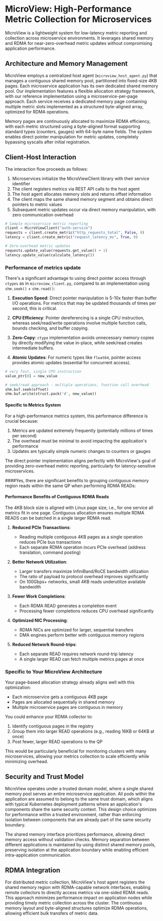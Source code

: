 # MicroView: High-Performance Metric Collection for Microservices

MicroView is a lightweight system for low-latency metric reporting and collection across microservice environments. It leverages shared memory and RDMA for near-zero-overhead metric updates without compromising application performance.

## Architecture and Memory Management

MicroView employs a centralized host agent (`microview_host_agent.py`) that manages a contiguous shared memory pool, partitioned into fixed-size 4KB pages. Each microservice application has its own dedicated shared memory pool. Our implementation features a flexible allocation strategy framework, with our reference implementation using a microservice-per-page approach. Each service receives a dedicated memory page containing multiple metric slots implemented as a structured byte-aligned array, optimized for RDMA operations.

Memory pages are continuously allocated to maximize RDMA efficiency, with each metric structured using a byte-aligned format supporting standard types (counters, gauges) with 64-byte name fields. The system enables direct pointer manipulation for metric updates, completely bypassing syscalls after initial registration.

## Client-Host Interaction

The interaction flow proceeds as follows:
1. Microservices initialize the MicroViewClient library with their service identifier
2. The client registers metrics via REST API calls to the host agent
3. The host agent allocates memory slots and returns offset information
4. The client maps the same shared memory segment and obtains direct pointers to metric values
5. Subsequent metric updates occur via direct memory manipulation, with zero communication overhead

```python
# Sample microservice metric reporting
client = MicroViewClient("auth-service")
requests = client.create_metric("http_requests_total", False, 0)
latency = client.create_metric("request_latency_ms", True, 0)

# Zero-overhead metric updates
requests.update_value(requests.get_value() + 1)
latency.update_value(calculate_latency())
```

### Performance of metrics update

There's a significant advantage to using direct pointer access through `ctypes` as in `microview_client.py`, compared to an implementation using `shm.seek()` + `shm.read()`:

1. **Execution Speed**: Direct pointer manipulation is 5-10x faster than buffer I/O operations. For metrics that may be updated thousands of times per second, this is critical.

2. **CPU Efficiency**: Pointer dereferencing is a single CPU instruction, whereas seek/read/write operations involve multiple function calls, bounds checking, and buffer copying.

3. **Zero-Copy**: `ctype` implementation avoids unnecessary memory copies by directly modifying the value in-place, while seek/read creates intermediate buffers.

4. **Atomic Updates**: For numeric types like `float64`, pointer access provides atomic updates (essential for concurrent access).

```python
# very fast, single CPU instruction
value_ptr[0] = new_value

# seek/read approach - multiple operations, function call overhead
shm.buf.seek(offset)
shm.buf.write(struct.pack('d', new_value))
```

#### Specific to Metrics System

For a high-performance metrics system, this performance difference is crucial because:

1. Metrics are updated extremely frequently (potentially millions of times per second)
2. The overhead must be minimal to avoid impacting the application's performance
3. Updates are typically simple numeric changes to counters or gauges

The direct pointer implementation aligns perfectly with MicroView's goal of providing zero-overhead metric reporting, particularly for latency-sensitive microservices.

####Yes, there are significant benefits to grouping contiguous memory region reads within the same QP when performing RDMA READs:

#### Performance Benefits of Contiguous RDMA Reads

The 4KB block size is aligned with Linux page size, i.e., for one service all metrics fit in one page. Contiguous allocation ensures multiple RDMA READS can be batched in a single larger RDMA read.

1. **Reduced PCIe Transactions**: 
   - Reading multiple contiguous 4KB pages as a single operation reduces PCIe bus transactions
   - Each separate RDMA operation incurs PCIe overhead (address translation, command posting)

2. **Better Network Utilization**:
   - Larger transfers maximize InfiniBand/RoCE bandwidth utilization
   - The ratio of payload to protocol overhead improves significantly
   - On 100Gbps+ networks, small 4KB reads underutilize available bandwidth

3. **Fewer Work Completions**:
   - Each RDMA READ generates a completion event
   - Processing fewer completions reduces CPU overhead significantly

4. **Optimized NIC Processing**:
   - RDMA NICs are optimized for larger, sequential transfers
   - DMA engines perform better with contiguous memory regions

5. **Reduced Network Round-trips**:
   - Each separate READ requires network round-trip latency
   - A single larger READ can fetch multiple metrics pages at once

### Specific to Your MicroView Architecture

Your page-based allocation strategy already aligns well with this optimization:
- Each microservice gets a contiguous 4KB page
- Pages are allocated sequentially in shared memory
- Multiple microservice pages are contiguous in memory

You could enhance your RDMA collector to:
1. Identify contiguous pages in the registry
2. Group them into larger READ operations (e.g., reading 16KB or 64KB at once)
3. Post fewer, larger READ operations to the QP

This would be particularly beneficial for monitoring clusters with many microservices, allowing your metrics collection to scale efficiently while minimizing overhead.

## Security and Trust Model

MicroView operates under a trusted domain model, where a single shared memory pool serves an entire microservice application. All pods within the application are assumed to belong to the same trust domain, which aligns with typical Kubernetes deployment patterns where an application's components share the same security context. This design choice optimizes for performance within a trusted environment, rather than enforcing isolation between components that are already part of the same security boundary.

The shared memory interface prioritizes performance, allowing direct memory access without validation checks. Memory separation between different applications is maintained by using distinct shared memory pools, preserving isolation at the application boundary while enabling efficient intra-application communication.

## RDMA Integration

For distributed metric collection, MicroView's host agent registers the shared memory region with RDMA-capable network interfaces, enabling remote collectors to directly access metrics via one-sided RDMA reads. This approach minimizes performance impact on application nodes while providing timely metric collection across the cluster. The continuous memory layout and byte-aligned structures optimize RDMA operations, allowing efficient bulk transfers of metric data.